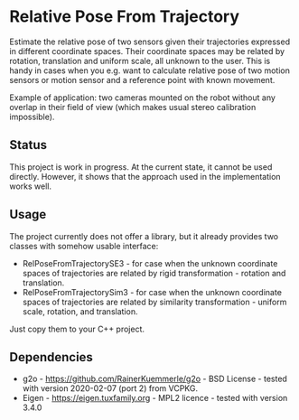 # Relative Pose From Trajectory
Estimate the relative pose of two sensors given their trajectories expressed in different coordinate spaces. Their coordinate spaces may be related by rotation, translation and uniform scale, all unknown to the user. This is handy in cases when you e.g. want to calculate relative pose of two motion sensors or motion sensor and a reference point with known movement.

Example of application: two cameras mounted on the robot without any overlap in their field of view (which makes usual stereo calibration impossible).

## Status
This project is work in progress. At the current state, it cannot be used directly. However, it shows that the approach used in the implementation works well.

## Usage

The project currently does not offer a library, but it already provides two classes with somehow usable interface:
* RelPoseFromTrajectorySE3 - for case when the unknown coordinate spaces of trajectories are related by rigid transformation - rotation and translation.
* RelPoseFromTrajectorySim3 - for case when the unknown coordinate spaces of trajectories are related by similarity transformation - uniform scale, rotation, and translation.

Just copy them to your C++ project.

## Dependencies

* g2o - https://github.com/RainerKuemmerle/g2o - BSD License - tested with version 2020-02-07 (port 2) from VCPKG.
* Eigen - https://eigen.tuxfamily.org - MPL2 licence - tested with version 3.4.0

